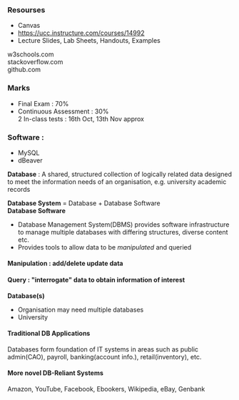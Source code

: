 ### Resourses
- Canvas
- https://ucc.instructure.com/courses/14992
- Lecture Slides, Lab Sheets, Handouts, Examples

w3schools.com<br/>
stackoverflow.com<br/>
github.com

### Marks
- Final Exam : 70%
- Continuous Assessment : 30%<br/>
2 In-class tests : 16th Oct, 13th Nov approx

### Software : 
- MySQL
- dBeaver

<b> Database</b> : A shared, structured collection of logically related data designed to meet the information needs of an organisation, e.g. university academic records

<b>Database System</b> = Database + Database Software<br>
<b>Database Software</b> 
- Database Management System(DBMS) provides software infrastructure to manage multiple databases with differing structures, diverse content etc.
- Provides tools to allow data to be *manipulated* and queried
#### Manipulation : add/delete update data
#### Query : "interrogate" data to obtain information of interest
<b>Database(s)</b> 
- Organisation may need multiple databases
- University 

#### Traditional DB Applications
Databases form foundation of IT systems in areas such as public admin(CAO), payroll, banking(account info.), retail(inventory), etc.
#### More novel DB-Reliant Systems
Amazon, YouTube, Facebook, Ebookers, Wikipedia, eBay, Genbank


